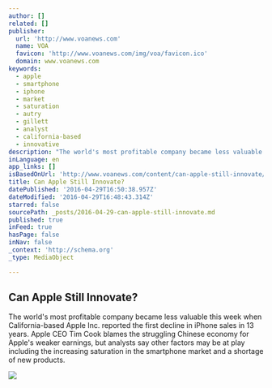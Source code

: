 ```yaml
---
author: []
related: []
publisher:
  url: 'http://www.voanews.com'
  name: VOA
  favicon: 'http://www.voanews.com/img/voa/favicon.ico'
  domain: www.voanews.com
keywords:
  - apple
  - smartphone
  - iphone
  - market
  - saturation
  - autry
  - gillett
  - analyst
  - california-based
  - innovative
description: "The world's most profitable company became less valuable this week when California-based Apple Inc. reported the first decline in iPhone sales in 13 years. Apple CEO Tim Cook blames the struggling Chinese economy for Apple's weaker earnings, but analysts say other factors may be at play including the increasing saturation in the smartphone market and a shortage of new products."
inLanguage: en
app_links: []
isBasedOnUrl: 'http://www.voanews.com/content/can-apple-still-innovate/3308042.html'
title: Can Apple Still Innovate?
datePublished: '2016-04-29T16:50:38.957Z'
dateModified: '2016-04-29T16:48:43.314Z'
starred: false
sourcePath: _posts/2016-04-29-can-apple-still-innovate.md
published: true
inFeed: true
hasPage: false
inNav: false
_context: 'http://schema.org'
_type: MediaObject

---
```

<article style=""><h1>Can Apple Still Innovate?</h1><p>The world's most profitable company became less valuable this week when California-based Apple Inc. reported the first decline in iPhone sales in 13 years. Apple CEO Tim Cook blames the struggling Chinese economy for Apple's weaker earnings, but analysts say other factors may be at play including the increasing saturation in the smartphone market and a shortage of new products.</p><img src="http://gdb.voanews.com/80784331-293f-422b-ba24-e924813c66eb_tv_mw1024_mh1024_s.jpg" /></article>